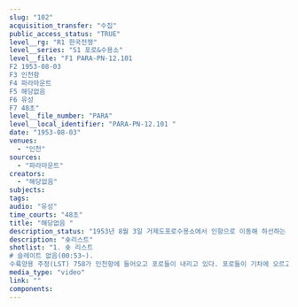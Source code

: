 ```yaml
---
slug: "102"
acquisition_transfer: "수집"
public_access_status: "TRUE"
level__rg: "R1 한국전쟁"
level__series: "S1 포로&수용소"
level__file: "F1 PARA-PN-12.101
F2 1953-08-03
F3 인천항 
F4 파라마운트
F5 해당없음 
F6 유성
F7 48초"
level__file_number: "PARA"
level__local_identifier: "PARA-PN-12.101 "
date: "1953-08-03"
venues: 
  - "인천"
sources: 
  - "파라마운트"
creators: 
  - "해당없음"
subjects: 
tags: 
audio: "유성"
time_courts: "48초"
title: "해당없음 "
description_status: "1953년 8월 3일 거제도포로수용소에서 인항으로 이동해 하선하는 포로들이 송환을 위해 이송되는 장면"
description: "숏리스트"
shotlist: "1. 숏 리스트
# 슬레이트 없음(00:53~). 
수륙양용 주정(LST) 758가 인천항에 들어오고 포로들이 내리고 있다. 포로들이 기차에 오르고 있다. 포로들이 차례로 호송 열차에 타고 있다. 미군 호송헌병들이 총을 들고 경호하고 있다."
media_type: "video"
link: ""
components: 
---
```


